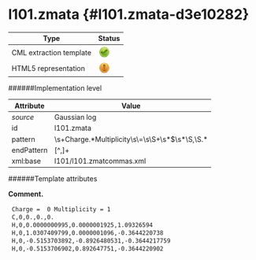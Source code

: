 # l101.zmata {#l101.zmata-d3e10282}


| Type                                                                                                                                                                                                  | Status                                                                                                                                                                                                |
|----|----|
| CML extraction template                                                                                                                                                                               | ![](/imgs/Total.png)                                                                                                                                                                                  |
| HTML5 representation                                                                                                                                                                                  | ![](/imgs/Partial.png)                                                                                                                                                                                |

######Implementation level

| Attribute                                                                                                                                                                                             | Value                                                                                                                                                                                                 |
|----|----|
| *source*                                                                                                                                                                                              | Gaussian log                                                                                                                                                                                          |
| id                                                                                                                                                                                                    | l101.zmata                                                                                                                                                                                            |
| pattern                                                                                                                                                                                               | \\s+Charge.\*Multiplicity\\s\\=\\s\\S+\\s\*\$\\s\*\\S,\\S.\*                                                                                                                                          |
| endPattern                                                                                                                                                                                            | \[\^,\]+                                                                                                                                                                                              |
| xml:base                                                                                                                                                                                              | l101/l101.zmatcommas.xml                                                                                                                                                                              |

######Template attributes

**Comment.**

     Charge =  0 Multiplicity = 1
     C,0,0.,0.,0.
     H,0,0.0000000995,0.0000001925,1.09326594
     H,0,1.0307409799,0.0000001096,-0.3644220738
     H,0,-0.5153703892,-0.8926480531,-0.3644217759
     H,0,-0.5153706902,0.892647751,-0.3644220902
      
